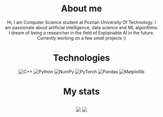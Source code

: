 
<h1 style="text-align: center;">About me</h1>
<p style="text-align: center;">
Hi, I am Computer Science student at Poznan University Of Technology. I am passionate about artificial intelligence, data science and ML algorithms.<br>I dream of being a researcher in the field of Explainable AI in the future. Currently working on a few small projects :) 


<h1 style="text-align: center;">Technologies</h1>

<div style="text-align: center;">

![C++](https://img.shields.io/badge/c++-%2300599C.svg?style=for-the-badge&logo=c%2B%2B&logoColor=white)
![Python](https://img.shields.io/badge/python-3670A0?style=for-the-badge&logo=python&logoColor=ffdd54)
![NumPy](https://img.shields.io/badge/numpy-%23013243.svg?style=for-the-badge&logo=numpy&logoColor=white)
![PyTorch](https://img.shields.io/badge/PyTorch-%23EE4C2C.svg?style=for-the-badge&logo=PyTorch&logoColor=white)
![Pandas](https://img.shields.io/badge/pandas-%23150458.svg?style=for-the-badge&logo=pandas&logoColor=white)
![Matplotlib](https://img.shields.io/badge/Matplotlib-%23ffffff.svg?style=for-the-badge&logo=Matplotlib&logoColor=black)

</div>

<div style="text-align: center;">
<h1 style="text-align: center;">My stats</h1>
<div style="display: flex; justify-content: center;">

![](https://github-readme-stats.vercel.app/api?username=OgrodowskiJedrzej&theme=dark&hide_border=false&include_all_commits=true&count_private=true)
![](https://github-readme-streak-stats.herokuapp.com/?user=OgrodowskiJedrzej&theme=dark&hide_border=false)
</div>
<!-- Proudly created with GPRM ( https://gprm.itsvg.in ) -->
